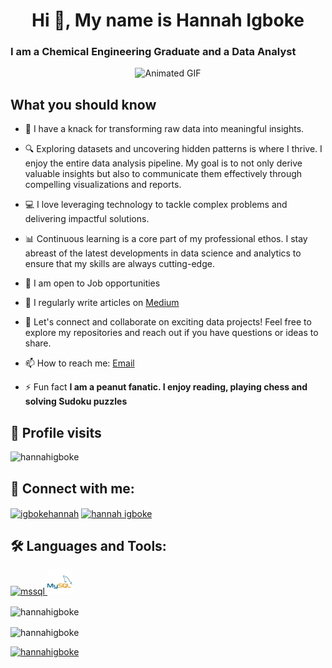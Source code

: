 <h1 align="center">Hi 👋, My name is Hannah Igboke</h1>


<h3 align="left">I am a Chemical Engineering Graduate and a Data Analyst</h3>

<center>
  <img src="https://cdn.dribbble.com/users/4055494/screenshots/15215756/media/d2b66c4ca0192aa26d103448b3d1518b.gif" alt="Animated GIF" width="500" height="400">
</center>


## What you should know

- 🧠 I have a knack for transforming raw data into meaningful insights.
  
- 🔍 Exploring datasets and uncovering hidden patterns is where I thrive. I enjoy the entire data analysis pipeline. My goal is to not only derive valuable insights but also to communicate them effectively through compelling visualizations and reports.
  
- 💻 I love leveraging technology to tackle complex problems and delivering impactful solutions.
  
- 📊 Continuous learning is a core part of my professional ethos. I stay abreast of the latest developments in data science and analytics to ensure that my skills are always cutting-edge.
  
- 👐 I am open to Job opportunities
  
- 📝 I regularly write articles on [Medium](https://medium.com/@HannahIgboke)
  
- 🤝 Let's connect and collaborate on exciting data projects! Feel free to explore my repositories and reach out if you have questions or ideas to share.
  
- 📫 How to reach me: [Email](danielhannah663@gmail.com)
  
- ⚡ Fun fact **I am a peanut fanatic. I enjoy reading, playing chess and solving Sudoku puzzles**


## 🤼 Profile visits

<p align="left"> <img src="https://komarev.com/ghpvc/?username=hannahigboke&label=Profile%20views&color=0e75b6&style=flat" alt="hannahigboke" /> </p>

## 🔗 Connect with me:

<p align="left">
<a href="https://twitter.com/igbokehannah" target="blank"><img align="center" src="https://raw.githubusercontent.com/rahuldkjain/github-profile-readme-generator/master/src/images/icons/Social/twitter.svg" alt="igbokehannah" height="30" width="40" /></a>
<a href="https://linkedin.com/in/hannah igboke" target="blank"><img align="center" src="https://raw.githubusercontent.com/rahuldkjain/github-profile-readme-generator/master/src/images/icons/Social/linked-in-alt.svg" alt="hannah igboke" height="30" width="40" /></a>
</p>


## 🛠 Languages and Tools:

<p align="left"> <a href="https://www.microsoft.com/en-us/sql-server" target="_blank" rel="noreferrer"> <img src="https://www.svgrepo.com/show/303229/microsoft-sql-server-logo.svg" alt="mssql" width="40" height="40"/> </a> <a href="https://www.mysql.com/" target="_blank" rel="noreferrer"> <img src="https://raw.githubusercontent.com/devicons/devicon/master/icons/mysql/mysql-original-wordmark.svg" alt="mysql" width="40" height="40"/> </a> </p>

<p><img align="center" src="https://github-readme-stats.vercel.app/api/top-langs?username=hannahigboke&show_icons=true&locale=en&layout=compact" alt="hannahigboke" /></p>

<p><img align="center" src="https://github-readme-streak-stats.herokuapp.com/?user=hannahigboke&" alt="hannahigboke" /></p>

<p align="left"> <a href="https://github.com/ryo-ma/github-profile-trophy"><img src="https://github-profile-trophy.vercel.app/?username=hannahigboke" alt="hannahigboke" /></a> </p>
